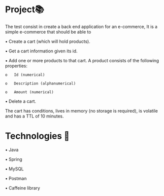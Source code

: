 <h1>Project📚</h1>

The test consist in create a back end application for an e-commerce, It is a simple e-commerce that should be able to

  •	Create a cart (which will hold products).
  
  •	Get a cart information given its id.
  
  •	Add one or more products to that cart. A product consists of the following properties:
  
    o	Id (numerical)
    
    o	Description (alphanumerical)
    
    o	Amount (numerical)
    
  •	Delete a cart.
  
The cart has conditions, lives in memory (no storage is required), is volatile and has a TTL of 10 minutes.


<h1>Technologies 🔨</h1>

  •	Java
  
  •	Spring
  
  •	MySQL
  
  •	Postman
  
  •	Caffeine library

